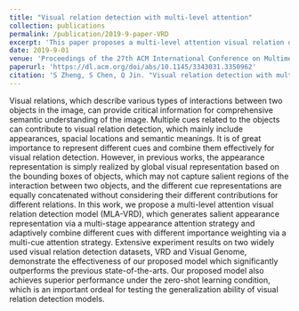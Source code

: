 ```yaml
---
title: "Visual relation detection with multi-level attention"
collection: publications
permalink: /publication/2019-9-paper-VRD
excerpt: 'This paper proposes a multi-level attention visual relation detection model for visual relation detection.'
date: 2019-9-01
venue: 'Proceedings of the 27th ACM International Conference on Multimedia'
paperurl: 'https://dl.acm.org/doi/abs/10.1145/3343031.3350962'
citation: 'S Zheng, S Chen, Q Jin. "Visual relation detection with multi-level attention." <i>2019 Proceedings of the 27th ACM International Conference on Multimedia</i>. 121-129.'
---
```

Visual relations, which describe various types of interactions between two objects in the image, can provide critical information for comprehensive semantic understanding of the image. Multiple cues related to the objects can contribute to visual relation detection, which mainly include appearances, spacial locations and semantic meanings. It is of great importance to represent different cues and combine them effectively for visual relation detection. However, in previous works, the appearance representation is simply realized by global visual representation based on the bounding boxes of objects, which may not capture salient regions of the interaction between two objects, and the different cue representations are equally concatenated without considering their different contributions for different relations. In this work, we propose a multi-level attention visual relation detection model (MLA-VRD), which generates salient appearance representation via a multi-stage appearance attention strategy and adaptively combine different cues with different importance weighting via a multi-cue attention strategy. Extensive experiment results on two widely used visual relation detection datasets, VRD and Visual Genome, demonstrate the effectiveness of our proposed model which significantly outperforms the previous state-of-the-arts. Our proposed model also achieves superior performance under the zero-shot learning condition, which is an important ordeal for testing the generalization ability of visual relation detection models.
